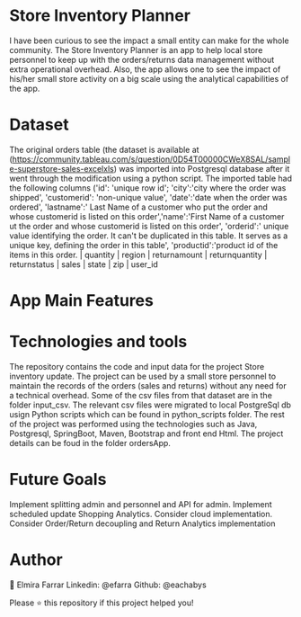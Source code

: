 # Store Inventory Planner
I have been curious to see the impact a small entity can make for the whole community. The Store Inventory Planner is an app to help local store personnel to keep up with the orders/returns data management without extra operational overhead. Also, the app allows one to see the impact of his/her small store activity on a big scale using the analytical capabilities of the app.

# Dataset
The original orders table (the dataset is available at (https://community.tableau.com/s/question/0D54T00000CWeX8SAL/sample-superstore-sales-excelxls)  was imported into Postgresql database after it went through the modification using a python script. The imported table had the following columns ('id': 'unique row id'; 'city':'city where the order was shipped', 'customerid': 'non-unique value', 'date':'date when the order was ordered', 'lastname':' Last Name  of a customer who put the order and whose customerid is listed on this order','name':'First Name of a customer ut the order and whose customerid is listed on this order', 'orderid':' unique value identifying the order. It can't be duplicated in this table. It serves as a unique key, defining the order in this table', 'productid':'product id of the items in this order. | quantity | region | returnamount | returnquantity | returnstatus | sales  | state |  zip  | user_id

# App Main Features

# Technologies and tools
The repository contains the code and input data for the project Store inventory update. The project can be used by a small store personnel to maintain the records of the orders (sales and returns) without any need for a technical overhead.
Some of the csv files from that dataset are in the folder input_csv. The relevant csv files were migrated to local PostgreSql db usign Python scripts which can be found in python_scripts folder.
The rest of the project was performed using the technologies such as Java, Postgresql, SpringBoot, Maven, Bootstrap and front end Html. The project details can be foud in the folder ordersApp.

# Future Goals

Implement splitting admin and personnel and API for admin.
Implement scheduled update Shopping Analytics. Consider cloud implementation. 
Consider Order/Return decoupling and Return Analytics implementation 

# Author

👤 Elmira Farrar
Linkedin: @efarra
Github: @eachabys

Please ⭐️ this repository if this project helped you!

